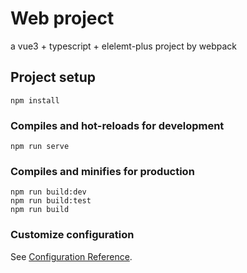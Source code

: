 # Web project

a vue3 + typescript + elelemt-plus project by webpack

## Project setup

```
npm install
```

### Compiles and hot-reloads for development

```
npm run serve
```

### Compiles and minifies for production

```
npm run build:dev
npm run build:test
npm run build
```

### Customize configuration

See [Configuration Reference](https://cli.vuejs.org/config/).
